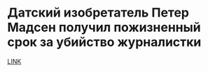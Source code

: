 # Датский изобретатель Петер Мадсен получил пожизненный срок за убийство журналистки



[LINK](https://varlamov.ru/2895549.html)